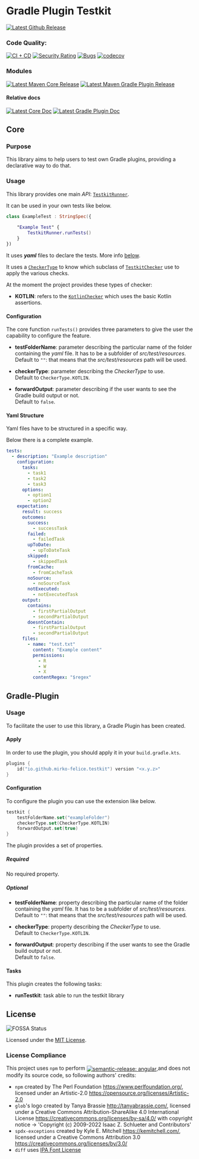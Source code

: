# Gradle Plugin Testkit

[![Latest Github Release](https://img.shields.io/github/v/release/mirko-felice/gradle-plugin-testkit?label=github&logo=github)](https://github.com/mirko-felice/gradle-plugin-testkit/releases/latest)

### Code Quality:

[![CI + CD](https://github.com/mirko-felice/gradle-plugin-testkit/actions/workflows/ci-and-cd.yml/badge.svg)](https://github.com/mirko-felice/gradle-plugin-testkit/actions/workflows/ci-and-cd.yml)
[![Security Rating](https://sonarcloud.io/api/project_badges/measure?project=mirko-felice_gradle-plugin-testkit&metric=security_rating)](https://sonarcloud.io/summary/overall?id=mirko-felice_gradle-plugin-testkit)
[![Bugs](https://sonarcloud.io/api/project_badges/measure?project=mirko-felice_gradle-plugin-testkit&metric=bugs)](https://sonarcloud.io/summary/overall?id=mirko-felice_gradle-plugin-testkit)
[![codecov](https://codecov.io/gh/mirko-felice/gradle-plugin-testkit/branch/master/graph/badge.svg?token=TCU6QY2RD5)](https://codecov.io/gh/mirko-felice/gradle-plugin-testkit)

### Modules

[![Latest Maven Core Release](https://img.shields.io/maven-central/v/io.github.mirko-felice.testkit/core?label=core&logo=apachemaven)](https://central.sonatype.com/artifact/io.github.mirko-felice.testkit/core)
[![Latest Maven Gradle Plugin Release](https://img.shields.io/maven-central/v/io.github.mirko-felice.testkit/gradle-plugin?label=gradle-plugin&logo=apachemaven)](https://central.sonatype.com/artifact/io.github.mirko-felice.testkit/gradle-plugin)

#### Relative docs

[![Latest Core Doc](https://javadoc.io/badge2/io.github.mirko-felice.testkit/core/javadoc.svg?label=core-doc)](https://javadoc.io/doc/io.github.mirko-felice.testkit/core)
[![Latest Gradle Plugin Doc](https://javadoc.io/badge2/io.github.mirko-felice.testkit/gradle-plugin/javadoc.svg?label=gradle-plugin-doc)](https://javadoc.io/doc/io.github.mirko-felice.testkit/gradle-plugin)

## Core

### Purpose

This library aims to help users to test own Gradle plugins, providing a declarative way
to do that.

### Usage

This library provides one main _API_: [`TestkitRunner`](https://github.com/mirko-felice/gradle-plugin-testkit/blob/master/core/src/main/kotlin/io/github/mirkofelice/api/TestkitRunner.kt).

It can be used in your own tests like below.

```kotlin
class ExampleTest : StringSpec({
    
    "Example Test" {
        TestkitRunner.runTests()
    }   
})
```

It uses **_yaml_** files to declare the tests. More info [below](#yaml-structure).

It uses a [`CheckerType`](https://github.com/mirko-felice/gradle-plugin-testkit/blob/master/src/main/kotlin/io/github/mirkofelice/api/CheckerType.kt) 
to know which subclass of [`TestkitChecker`](https://github.com/mirko-felice/gradle-plugin-testkit/blob/master/core/src/main/kotlin/io/github/mirkofelice/core/TestkitChecker.kt)
use to apply the various checks.

At the moment the project provides these types of checker:

- **KOTLIN**: refers to the [`KotlinChecker`](https://github.com/mirko-felice/gradle-plugin-testkit/blob/master/core/src/main/kotlin/io/github/mirkofelice/core/KotlinChecker.kt)
  which uses the basic Kotlin assertions.

#### Configuration

The core function `runTests()` provides three parameters to give the user the capability to 
configure the feature.

- **testFolderName**: parameter describing the particular name of the folder containing the _yaml_ file.
  It has to be a subfolder of _src/test/resources_.\
  Default to `""`: that means that the _src/test/resources_ path will be used.

- **checkerType**: parameter describing the _CheckerType_ to use.\
  Default to `CheckerType.KOTLIN`.

- **forwardOutput**: parameter describing if the user wants to see the Gradle build output or not.\
  Default to `false`.

#### Yaml Structure

Yaml files have to be structured in a specific way.

Below there is a complete example.

```yaml
tests:
  - description: "Example description"
    configuration:
      tasks:
        - task1
        - task2
        - task3
      options:
        - option1
        - option2
    expectation:
      result: success
      outcomes:
        success:
          - successTask
        failed:
          - failedTask
        upToDate:
          - upToDateTask
        skipped:
          - skippedTask
        fromCache:
          - fromCacheTask
        noSource:
          - noSourceTask
        notExecuted:
          - notExecutedTask
      output:
        contains:
          - firstPartialOutput
          - secondPartialOutput
        doesntContain:
          - firstPartialOutput
          - secondPartialOutput
      files:
        - name: "test.txt"
          content: "Example content"
          permissions:
            - R
            - W
            - X
          contentRegex: "$regex"
```

## Gradle-Plugin

### Usage

To facilitate the user to use this library, a Gradle Plugin has been created.

#### Apply

In order to use the plugin, you should apply it in your `build.gradle.kts`.

```kotlin
plugins {
    id("io.github.mirko-felice.testkit") version "<x.y.z>"
}
```

#### Configuration

To configure the plugin you can use the extension like below.

```kotlin
testkit {
    testFolderName.set("exampleFolder")
    checkerType.set(CheckerType.KOTLIN)
    forwardOutput.set(true)
}
```

The plugin provides a set of properties.

##### Required

No required property.

##### Optional

- **testFolderName**: property describing the particular name of the folder containing the _yaml_ file.
  It has to be a subfolder of _src/test/resources_.\
  Default to `""`: that means that the _src/test/resources_ path will be used.

- **checkerType**: property describing the _CheckerType_ to use.\
  Default to `CheckerType.KOTLIN`.

- **forwardOutput**: property describing if the user wants to see the Gradle build output or not.\
  Default to `false`.

#### Tasks

This plugin creates the following tasks:

- **runTestkit**: task able to run the testkit library

## License

![FOSSA Status](https://app.fossa.com/api/projects/git%2Bgithub.com%2Fmirko-felice%2Fgradle-plugin-testkit-core.svg?type=shield)

Licensed under the [MIT License](LICENSE).

### License Compliance

<div>
This project uses <code>npm</code> to perform

<a href="https://github.com/semantic-release/semantic-release">
    <img src="https://img.shields.io/badge/semantic--release-angular-e10079?logo=semantic-release" 
      style="vertical-align:middle" alt="semantic-release: angular"/>
</a>
and does not modify its source code, so following authors' credits:

- `npm` created by The Perl Foundation <https://www.perlfoundation.org/>, licensed
  under an Artistic-2.0 <https://opensource.org/licenses/Artistic-2.0>
- `glob`'s logo created by Tanya Brassie <http://tanyabrassie.com/>, licensed
  under a Creative Commons Attribution-ShareAlike 4.0 International License
  <https://creativecommons.org/licenses/by-sa/4.0/> with copyright notice ->
  'Copyright (c) 2009-2022 Isaac Z. Schlueter and Contributors'
- `spdx-exceptions` created by Kyle E. Mitchell <https://kemitchell.com/>, licensed
  under a Creative Commons Attribution 3.0 <https://creativecommons.org/licenses/by/3.0/>
- `diff` uses [IPA Font License](licenses/IPA%20Font%20License%20(IPA))

</div>
